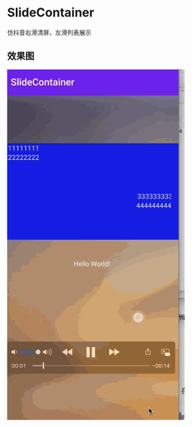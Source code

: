 # SlideContainer
仿抖音右滑清屏，左滑列表展示

## 效果图
![demo](https://github.com/fxfSean/SlideContainer/blob/master/images/video.gif)
